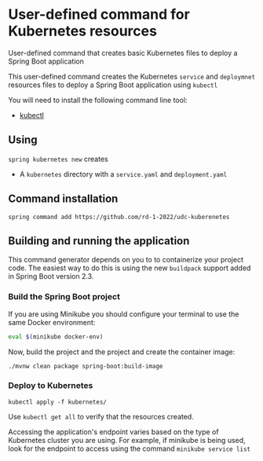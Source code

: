 # User-defined command for Kubernetes resources
User-defined command that creates basic Kubernetes files to deploy a Spring Boot application

This user-defined command creates the Kubernetes `service` and `deploymnet` resources files to deploy a Spring Boot application using `kubectl`

You will need to install the following command line tool:

* [kubectl](https://kubernetes.io/docs/tasks/tools/install-kubectl/)


## Using

`spring kubernetes new` creates

* A `kubernetes` directory with a `service.yaml` and `deployment.yaml`


## Command installation

```
spring command add https://github.com/rd-1-2022/udc-kuberenetes
```
## Building and running the application

This command generator depends on you to to containerize your project code. The easiest way to do this is using the new `buildpack` support added in Spring Boot version 2.3.

### Build the Spring Boot project

If you are using Minikube you should configure your terminal to use the same Docker environment:

```bash
eval $(minikube docker-env)
```

Now, build the project and the project and create the container image:

```
./mvnw clean package spring-boot:build-image
```

### Deploy to Kubernetes

```
kubectl apply -f kubernetes/
```

Use `kubectl get all` to verify that the resources created.

Accessing the application's endpoint varies based on the type of Kubernetes cluster you are using.  For example, if minikube is being used, look for the endpoint to access using the command `minikube service list`
